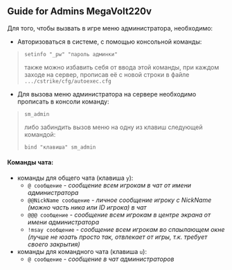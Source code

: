 ## Guide for Admins MegaVolt220v

Для того, чтобы вызвать в игре меню администратора, необходимо:
  * Авторизоваться в системе, с помощью консольной команды: 
  > ```console
  > setinfo "_pw" "пароль админки"
  > ```
  > также можно избавить себя от ввода этой команды, при каждом заходе на сервер, прописав eё с новой строки в файле `.../cstrike/cfg/autoexec.cfg`
 *  Для вызова меню администратора на сервере необходимо прописать в консоли команду:
  > ```console
  > sm_admin
  > ```
  > либо забиндить вызов меню на одну из клавиш следующей командой:
  > ```console
  > bind "клавиша" sm_admin
  > ```

#### Команды чата:
 - команды для общего чата (клавиша `y`):
   - ```@ сообщение``` - *сообщение всем игрокам в чат от имени администратора*
   - ```@@NickName сообщение``` - *личное сообщение игроку с NickName (можно часть ника или ID игрока) в чат*
   - ```@@@ сообщение``` - *сообщение всем игрокам в центре экрана от имени администратора*
   - ```!msay сообщение``` - *сообщение всем игрокам во спаылающем окне (лучше не юзать просто так, отвлекает от игры, т.к. требует своего закрытия)*
 - команды для командного чата (клавиша `u`):
   - ```@ сообщение``` - *сообщение в чат администраторов*
